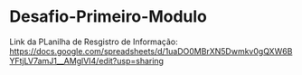 # Desafio-Primeiro-Modulo

Link da PLanilha de Resgistro de Informação: https://docs.google.com/spreadsheets/d/1uaDO0MBrXN5Dwmkv0gQXW6BYFtjLV7amJ1__AMglVI4/edit?usp=sharing
